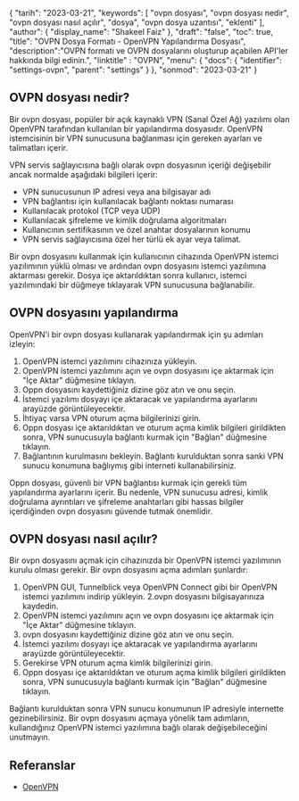 {
"tarih": "2023-03-21",
  "keywords": [
"ovpn dosyası",
"ovpn dosyası nedir",
"ovpn dosyası nasıl açılır",
"dosya",
"ovpn dosya uzantısı",
"eklenti"
],
  "author": {
"display_name": "Shakeel Faiz"
},
"draft": "false",
"toc": true,
"title": "OVPN Dosya Formatı - OpenVPN Yapılandırma Dosyası",
  "description":"OVPN formatı ve OVPN dosyalarını oluşturup açabilen API'ler hakkında bilgi edinin.",
"linktitle" : "OVPN",
  "menu": {
    "docs": {
      "identifier": "settings-ovpn",
      "parent": "settings"
}
},
"sonmod": "2023-03-21"
}

## OVPN dosyası nedir?

Bir ovpn dosyası, popüler bir açık kaynaklı VPN (Sanal Özel Ağ) yazılımı olan OpenVPN tarafından kullanılan bir yapılandırma dosyasıdır. OpenVPN istemcisinin bir VPN sunucusuna bağlanması için gereken ayarları ve talimatları içerir.

VPN servis sağlayıcısına bağlı olarak ovpn dosyasının içeriği değişebilir ancak normalde aşağıdaki bilgileri içerir:

- VPN sunucusunun IP adresi veya ana bilgisayar adı
- VPN bağlantısı için kullanılacak bağlantı noktası numarası
- Kullanılacak protokol (TCP veya UDP)
- Kullanılacak şifreleme ve kimlik doğrulama algoritmaları
- Kullanıcının sertifikasının ve özel anahtar dosyalarının konumu
- VPN servis sağlayıcısına özel her türlü ek ayar veya talimat.

Bir ovpn dosyasını kullanmak için kullanıcının cihazında OpenVPN istemci yazılımının yüklü olması ve ardından ovpn dosyasını istemci yazılımına aktarması gerekir. Dosya içe aktarıldıktan sonra kullanıcı, istemci yazılımındaki bir düğmeye tıklayarak VPN sunucusuna bağlanabilir.

## OVPN dosyasını yapılandırma

OpenVPN'i bir ovpn dosyası kullanarak yapılandırmak için şu adımları izleyin:

1. OpenVPN istemci yazılımını cihazınıza yükleyin.
2. OpenVPN istemci yazılımını açın ve ovpn dosyasını içe aktarmak için "İçe Aktar" düğmesine tıklayın.
3. Oppn dosyasını kaydettiğiniz dizine göz atın ve onu seçin.
4. İstemci yazılımı dosyayı içe aktaracak ve yapılandırma ayarlarını arayüzde görüntüleyecektir.
5. İhtiyaç varsa VPN oturum açma bilgilerinizi girin.
6. Oppn dosyası içe aktarıldıktan ve oturum açma kimlik bilgileri girildikten sonra, VPN sunucusuyla bağlantı kurmak için "Bağlan" düğmesine tıklayın.
7. Bağlantının kurulmasını bekleyin. Bağlantı kurulduktan sonra sanki VPN sunucu konumuna bağlıymış gibi interneti kullanabilirsiniz.

Oppn dosyası, güvenli bir VPN bağlantısı kurmak için gerekli tüm yapılandırma ayarlarını içerir. Bu nedenle, VPN sunucusu adresi, kimlik doğrulama ayrıntıları ve şifreleme anahtarları gibi hassas bilgiler içerdiğinden ovpn dosyasını güvende tutmak önemlidir.

## OVPN dosyası nasıl açılır?

Bir ovpn dosyasını açmak için cihazınızda bir OpenVPN istemci yazılımının kurulu olması gerekir. Bir ovpn dosyasını açma adımları şunlardır:

1. OpenVPN GUI, Tunnelblick veya OpenVPN Connect gibi bir OpenVPN istemci yazılımını indirip yükleyin.
2.ovpn dosyasını bilgisayarınıza kaydedin.
3. OpenVPN istemci yazılımını açın ve ovpn dosyasını içe aktarmak için "İçe Aktar" düğmesine tıklayın.
4. ovpn dosyasını kaydettiğiniz dizine göz atın ve onu seçin.
5. İstemci yazılımı dosyayı içe aktaracak ve yapılandırma ayarlarını arayüzde görüntüleyecektir.
6. Gerekirse VPN oturum açma kimlik bilgilerinizi girin.
7. Oppn dosyası içe aktarıldıktan ve oturum açma kimlik bilgileri girildikten sonra, VPN sunucusuyla bağlantı kurmak için "Bağlan" düğmesine tıklayın.

Bağlantı kurulduktan sonra VPN sunucu konumunun IP adresiyle internette gezinebilirsiniz. Bir ovpn dosyasını açmaya yönelik tam adımların, kullandığınız OpenVPN istemci yazılımına bağlı olarak değişebileceğini unutmayın.

## Referanslar
* [OpenVPN](https://en.wikipedia.org/wiki/OpenVPN)

